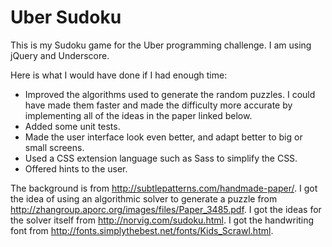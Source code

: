 Uber Sudoku
===========

This is my Sudoku game for the Uber programming challenge. I am using jQuery and Underscore.

Here is what I would have done if I had enough time:
* Improved the algorithms used to generate the random puzzles. I could have made them faster and made the difficulty more accurate by implementing all of the ideas in the paper linked below.
* Added some unit tests.
* Made the user interface look even better, and adapt better to big or small screens.
* Used a CSS extension language such as Sass to simplify the CSS.
* Offered hints to the user.


The background is from http://subtlepatterns.com/handmade-paper/. I got the idea of using an algorithmic solver to generate a puzzle from http://zhangroup.aporc.org/images/files/Paper_3485.pdf. I got the ideas for the solver itself from http://norvig.com/sudoku.html. I got the handwriting font from http://fonts.simplythebest.net/fonts/Kids_Scrawl.html.
